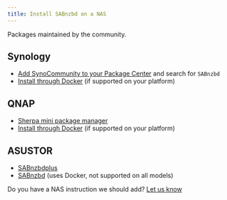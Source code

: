 ```yaml
---
title: Install SABnzbd on a NAS
---
```


Packages maintained by the community.

## Synology

* [Add SynoCommunity to your Package Center](https://synocommunity.com/#easy-install) and search for `SABnzbd`
* [Install through Docker](/wiki/installation/install-unix) (if supported on your platform)

## QNAP

* [Sherpa mini package manager](https://git.io/sherpa)
* [Install through Docker](/wiki/installation/install-unix) (if supported on your platform)

## ASUSTOR

* [SABnzbdplus](https://www.asustor.com/app_central/app_detail?id=98)
* [SABnzbd](https://www.asustor.com/app_central/app_detail?id=1075) (uses Docker, not supported on all models)

Do you have a NAS instruction we should add? [Let us know](https://github.com/sabnzbd/sabnzbd.github.io/issues/new?title=Improve%3A+Install+SABnzbdon+a+NAS&body=%23%23+URL%3A+%2Fwiki%2Finstallation%2Finstall-nas.html%0A%0AImprovement:%0A)
